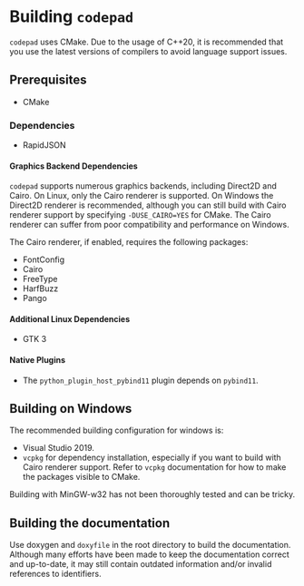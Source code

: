 # Building `codepad`

`codepad` uses CMake. Due to the usage of C++20, it is recommended that you use the latest versions of compilers to avoid language support issues.

## Prerequisites

- CMake

### Dependencies

- RapidJSON

#### Graphics Backend Dependencies

`codepad` supports numerous graphics backends, including Direct2D and Cairo. On Linux, only the Cairo renderer is supported. On Windows the Direct2D renderer is recommended, although you can still build with Cairo renderer support by specifying `-DUSE_CAIRO=YES` for CMake. The Cairo renderer can suffer from poor compatibility and performance on Windows.

The Cairo renderer, if enabled, requires the following packages:

- FontConfig
- Cairo
- FreeType
- HarfBuzz
- Pango

#### Additional Linux Dependencies

- GTK 3

#### Native Plugins

- The `python_plugin_host_pybind11` plugin depends on `pybind11`.

## Building on Windows

The recommended building configuration for windows is:

- Visual Studio 2019.
- `vcpkg` for dependency installation, especially if you want to build with Cairo renderer support. Refer to `vcpkg` documentation for how to make the packages visible to CMake.

Building with MinGW-w32 has not been thoroughly tested and can be tricky.

## Building the documentation

Use doxygen and `doxyfile` in the root directory to build the documentation. Although many efforts have been made to keep the documentation correct and up-to-date, it may still contain outdated information and/or invalid references to identifiers.
